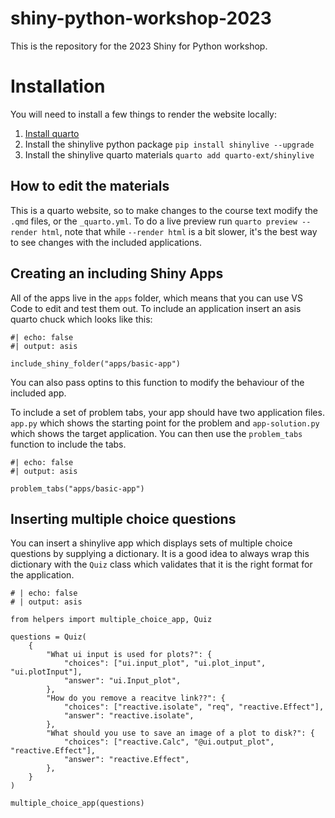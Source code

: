 # shiny-python-workshop-2023

This is the repository for the 2023 Shiny for Python workshop.

# Installation

You will need to install a few things to render the website locally:

1) [Install quarto](https://quarto.org/docs/get-started/)
2) Install the shinylive python package `pip install shinylive --upgrade`
3) Install the shinylive quarto materials `quarto add quarto-ext/shinylive`

## How to edit the materials

This is a quarto website, so to make changes to the course text modify the `.qmd` files, or the `_quarto.yml`.
To do a live preview run `quarto preview --render html`, note that while `--render html` is a bit slower, it's the best way to see changes with the included applications. 

## Creating an including Shiny Apps

All of the apps live in the `apps` folder, which means that you can use VS Code to edit and test them out. 
To include an application insert an asis quarto chuck which looks like this:

```{python}
#| echo: false
#| output: asis

include_shiny_folder("apps/basic-app")
```

You can also pass optins to this function to modify the behaviour of the included app. 

To include a set of problem tabs, your app should have two application files. `app.py` which shows the starting point for the problem and `app-solution.py` which shows the target application. 
You can then use the `problem_tabs` function to include the tabs.

```{python}
#| echo: false
#| output: asis

problem_tabs("apps/basic-app")
```

## Inserting multiple choice questions

You can insert a shinylive app which displays sets of multiple choice questions by supplying a dictionary. 
It is a good idea to always wrap this dictionary with the `Quiz` class which validates that it is the right format for the application.

```{python}
# | echo: false
# | output: asis

from helpers import multiple_choice_app, Quiz

questions = Quiz(
    {
        "What ui input is used for plots?": {
            "choices": ["ui.input_plot", "ui.plot_input", "ui.plotInput"],
            "answer": "ui.Input_plot",
        },
        "How do you remove a reacitve link??": {
            "choices": ["reactive.isolate", "req", "reactive.Effect"],
            "answer": "reactive.isolate",
        },
        "What should you use to save an image of a plot to disk?": {
            "choices": ["reactive.Calc", "@ui.output_plot", "reactive.Effect"],
            "answer": "reactive.Effect",
        },
    }
)

multiple_choice_app(questions)
```